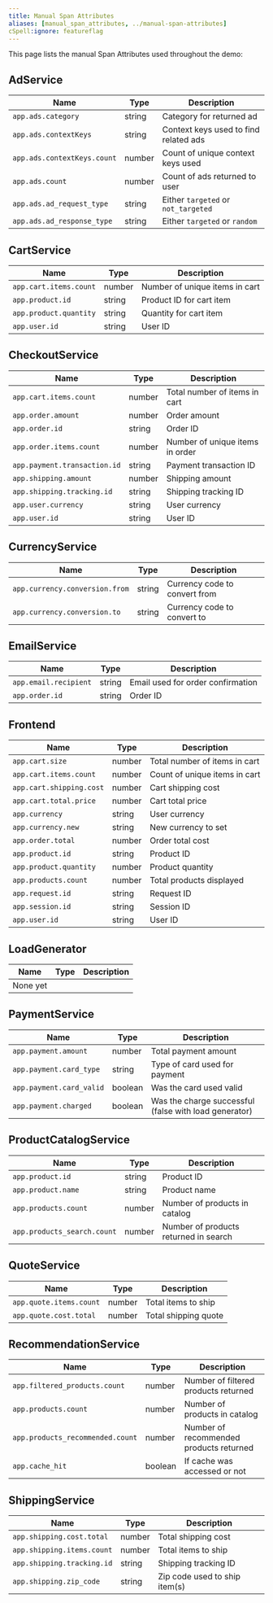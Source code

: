 ```yaml
---
title: Manual Span Attributes
aliases: [manual_span_attributes, ../manual-span-attributes]
cSpell:ignore: featureflag
---
```


This page lists the manual Span Attributes used throughout the demo:

## AdService

| Name                        | Type   | Description                           |
| --------------------------- | ------ | ------------------------------------- |
| `app.ads.category`          | string | Category for returned ad              |
| `app.ads.contextKeys`       | string | Context keys used to find related ads |
| `app.ads.contextKeys.count` | number | Count of unique context keys used     |
| `app.ads.count`             | number | Count of ads returned to user         |
| `app.ads.ad_request_type`   | string | Either `targeted` or `not_targeted`   |
| `app.ads.ad_response_type`  | string | Either `targeted` or `random`         |

## CartService

| Name                   | Type   | Description                    |
| ---------------------- | ------ | ------------------------------ |
| `app.cart.items.count` | number | Number of unique items in cart |
| `app.product.id`       | string | Product ID for cart item       |
| `app.product.quantity` | string | Quantity for cart item         |
| `app.user.id`          | string | User ID                        |

## CheckoutService

| Name                         | Type   | Description                     |
| ---------------------------- | ------ | ------------------------------- |
| `app.cart.items.count`       | number | Total number of items in cart   |
| `app.order.amount`           | number | Order amount                    |
| `app.order.id`               | string | Order ID                        |
| `app.order.items.count`      | number | Number of unique items in order |
| `app.payment.transaction.id` | string | Payment transaction ID          |
| `app.shipping.amount`        | number | Shipping amount                 |
| `app.shipping.tracking.id`   | string | Shipping tracking ID            |
| `app.user.currency`          | string | User currency                   |
| `app.user.id`                | string | User ID                         |

## CurrencyService

| Name                           | Type   | Description                   |
| ------------------------------ | ------ | ----------------------------- |
| `app.currency.conversion.from` | string | Currency code to convert from |
| `app.currency.conversion.to`   | string | Currency code to convert to   |

## EmailService

| Name                  | Type   | Description                       |
| --------------------- | ------ | --------------------------------- |
| `app.email.recipient` | string | Email used for order confirmation |
| `app.order.id`        | string | Order ID                          |

## Frontend

| Name                     | Type   | Description                   |
| ------------------------ | ------ | ----------------------------- |
| `app.cart.size`          | number | Total number of items in cart |
| `app.cart.items.count`   | number | Count of unique items in cart |
| `app.cart.shipping.cost` | number | Cart shipping cost            |
| `app.cart.total.price`   | number | Cart total price              |
| `app.currency`           | string | User currency                 |
| `app.currency.new`       | string | New currency to set           |
| `app.order.total`        | number | Order total cost              |
| `app.product.id`         | string | Product ID                    |
| `app.product.quantity`   | number | Product quantity              |
| `app.products.count`     | number | Total products displayed      |
| `app.request.id`         | string | Request ID                    |
| `app.session.id`         | string | Session ID                    |
| `app.user.id`            | string | User ID                       |

## LoadGenerator

| Name     | Type | Description |
| -------- | ---- | ----------- |
| None yet |      |             |

## PaymentService

| Name                     | Type    | Description                                           |
| ------------------------ | ------- | ----------------------------------------------------- |
| `app.payment.amount`     | number  | Total payment amount                                  |
| `app.payment.card_type`  | string  | Type of card used for payment                         |
| `app.payment.card_valid` | boolean | Was the card used valid                               |
| `app.payment.charged`    | boolean | Was the charge successful (false with load generator) |

## ProductCatalogService

| Name                        | Type   | Description                           |
| --------------------------- | ------ | ------------------------------------- |
| `app.product.id`            | string | Product ID                            |
| `app.product.name`          | string | Product name                          |
| `app.products.count`        | number | Number of products in catalog         |
| `app.products_search.count` | number | Number of products returned in search |

## QuoteService

| Name                    | Type   | Description          |
| ----------------------- | ------ | -------------------- |
| `app.quote.items.count` | number | Total items to ship  |
| `app.quote.cost.total`  | number | Total shipping quote |

## RecommendationService

| Name                             | Type    | Description                             |
| -------------------------------- | ------- | --------------------------------------- |
| `app.filtered_products.count`    | number  | Number of filtered products returned    |
| `app.products.count`             | number  | Number of products in catalog           |
| `app.products_recommended.count` | number  | Number of recommended products returned |
| `app.cache_hit`                  | boolean | If cache was accessed or not            |

## ShippingService

| Name                       | Type   | Description                   |
| -------------------------- | ------ | ----------------------------- |
| `app.shipping.cost.total`  | number | Total shipping cost           |
| `app.shipping.items.count` | number | Total items to ship           |
| `app.shipping.tracking.id` | string | Shipping tracking ID          |
| `app.shipping.zip_code`    | string | Zip code used to ship item(s) |

